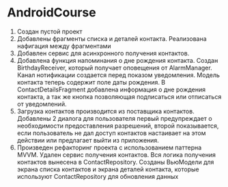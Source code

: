 # AndroidCourse
1. Создан пустой проект
2. Добавлены фрагменты списка и деталей контакта. Реализована нафигация между фрагментами
3. Добавлен сервис для асинхронного получения контактов.
4. Добавлена функция напоминания о дне рождения контакта. Создан BirthdayReceiver, который получает оповещения от AlarmManager.
	Канал нотификации создается перед показом уведомления. Модель контакта теперь содержит поле даты рождения.
	В ContactDetailsFragment добавлена информация о дне рождения контакта, а так же кнопка позволяющая подписаться или отписаться от уведомлений.
5. Загрузка контактов производится из поставщика контактов.
   Добавлены 2 диалога для пользователя первый предупреждает о необходимости предоставления разрешений,
   второй показывается, если пользователь не дал доступ контактов настаивает на этом действии или предлагает выйти из приложения.
6. Произведен рефакторинг проекта с использованием паттерна MVVM.
	Удален сервис получения контактов. Вся логика получения контактов вынесена в ContactRepository.
	Созданы ВьюМодели для экрана списка контактов и  экрана деталей контакта, которые используют ContactRepository для обновления данных